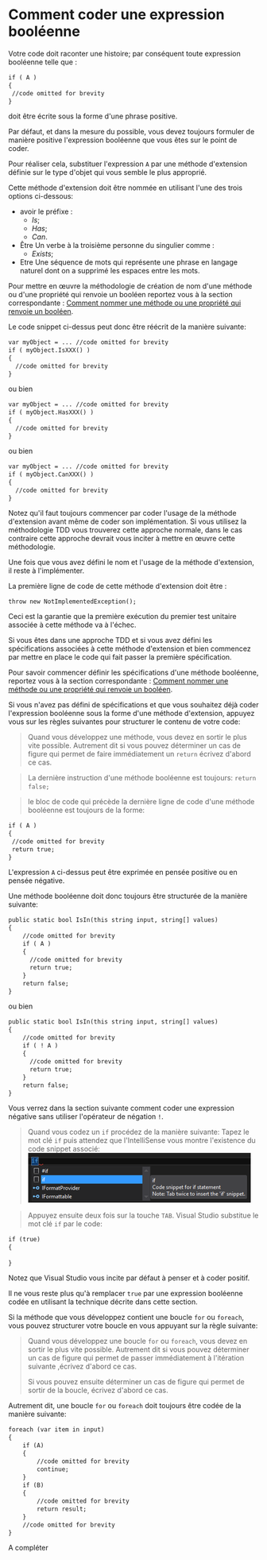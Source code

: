 # Comment coder une expression booléenne

  
 Votre code doit raconter une histoire; par conséquent toute expression booléenne telle que :
 
 ```Csharp
if ( A )
{
  //code omitted for brevity
}
```
 
 doit être écrite sous la forme d'une phrase positive.
 
 Par défaut, et dans la mesure du possible, vous devez toujours formuler de manière positive l'expression booléenne que vous êtes sur le point de coder. 
 
 Pour réaliser cela, substituer l'expression ```A``` par  une méthode d'extension définie sur le type d'objet qui vous semble le plus approprié.
  
 Cette méthode d'extension doit être nommée en utilisant l'une des trois options ci-dessous:
* avoir le préfixe :
  * *Is*; 
  * *Has*; 
  * *Can*.
* Être Un verbe à la troisième personne du singulier comme :
  * *Exists*;
* Etre Une séquence de mots qui représente une phrase en langage naturel dont on a supprimé les espaces entre les mots.
 
Pour mettre en œuvre la méthodologie de création de nom d'une méthode ou d'une propriété qui renvoie un booléen reportez vous à la section correspondante : [Comment nommer une méthode ou une propriété qui renvoie un booléen](NameThingsCorrectly/HowToCreateNameForBooleanMethodOrPrperty.md).
 

Le code snippet ci-dessus peut donc être réécrit de la manière suivante:

```Csharp
var myObject = ... //code omitted for brevity
if ( myObject.IsXXX() )
{
  //code omitted for brevity
}
```

ou bien

```Csharp
var myObject = ... //code omitted for brevity
if ( myObject.HasXXX() )
{
  //code omitted for brevity
}
```

ou bien

```Csharp
var myObject = ... //code omitted for brevity
if ( myObject.CanXXX() )
{
  //code omitted for brevity
}
```

Notez qu'il faut toujours commencer par coder l'usage de la méthode d'extension avant même de coder son implémentation. Si vous utilisez la méthodologie TDD vous trouverez cette approche normale, dans le cas contraire cette approche devrait vous inciter à mettre en œuvre cette méthodologie.

Une fois que vous avez défini le nom et l'usage de la méthode d'extension, il reste à l'implémenter.

La première ligne de code de cette méthode d'extension doit être :

```Csharp
throw new NotImplementedException();
```
Ceci est la garantie que la première exécution du premier test unitaire associée à cette méthode va à l'échec.

Si vous êtes dans une approche TDD et si vous avez défini les spécifications associées à cette méthode d'extension et bien commencez par mettre en place le code qui fait passer la première spécification.

Pour savoir commencer définir les spécifications d'une méthode booléenne, reportez vous à la section correspondante : [Comment nommer une méthode ou une propriété qui renvoie un booléen](NameThingsCorrectly/HowToCreateNameForBooleanMethodOrPrperty.md).

Si vous n'avez pas défini de spécifications et que vous souhaitez déjà coder l'expression booléenne sous la forme d'une méthode d'extension, appuyez vous sur les règles suivantes pour structurer le contenu de votre code:

>Quand vous développez une méthode, vous devez en sortir le plus vite possible. Autrement dit si vous pouvez déterminer un cas de figure qui permet de faire immédiatement un ```return``` écrivez d'abord ce cas.

>La dernière instruction d'une méthode booléenne est toujours: ```return false;```

>le bloc de code qui précède la dernière ligne de code d'une méthode booléenne est toujours de la forme:
 ```Csharp
if ( A )
{
  //code omitted for brevity
  return true;
}
```
L'expression ```A``` ci-dessus peut être exprimée en pensée positive ou en pensée négative.

Une méthode booléenne doit donc toujours être structurée de la manière suivante:

```Csharp
public static bool IsIn(this string input, string[] values)
{
    //code omitted for brevity
    if ( A )
    {
      //code omitted for brevity
      return true;
    }
    return false;
}
```

ou bien
```Csharp
public static bool IsIn(this string input, string[] values)
{
    //code omitted for brevity
    if ( ! A )
    {
      //code omitted for brevity
      return true;
    }
    return false;
}
```

Vous verrez dans la section suivante comment coder une expression négative sans utiliser l'opérateur de négation ```!```.


>Quand vous codez un ```if``` procédez de la manière suivante:
Tapez le mot clé ```if``` puis attendez que l'IntelliSense vous montre l'existence du code snippet associé:
![](IF.PNG)

>Appuyez ensuite deux fois sur la touche ```TAB```. Visual Studio substitue le mot clé ```if``` par le code:

```Csharp
if (true)
{

}
```


Notez que Visual Studio vous incite par défaut à penser et à coder positif.

Il ne vous reste plus qu'à remplacer ```true``` par une expression booléenne codée en utilisant la technique décrite dans cette section.

Si la méthode que vous développez contient une boucle ```for``` ou ```foreach```, vous pouvez structurer votre boucle en vous appuyant sur la règle suivante:

>Quand vous développez une boucle ```for``` ou ```foreach```, vous devez en sortir le plus vite possible. Autrement dit si vous pouvez déterminer un cas de figure qui permet de passer immédiatement à l'itération suivante ,écrivez d'abord ce cas.
>
>Si vous pouvez ensuite déterminer un cas de figure qui permet de sortir de la boucle, écrivez d'abord ce cas.

Autrement dit, une boucle ```for``` ou ```foreach``` doit toujours être codée de la manière suivante:

```Csharp
foreach (var item in input)
{
    if (A)
    {
        //code omitted for brevity
        continue;
    }
    if (B)
    {
        //code omitted for brevity
        return result;
    }
    //code omitted for brevity
} 
```


A compléter